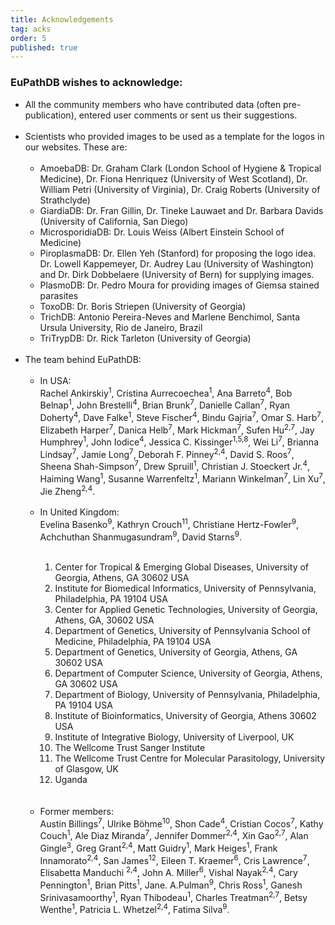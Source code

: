 ```yaml
---
title: Acknowledgements
tag: acks
order: 5
published: true
---
```

<h3>EuPathDB wishes to acknowledge:</h3>
<div class="eupathdb-content">
<ul class="cirbulletlist">
<li>All the community members who have contributed data (often pre-publication), entered user comments or sent us their suggestions.</li>
<br>
<li>Scientists who provided images to be used as a template for the logos in our websites. These are:
<br><br>
<ul  class="cirbulletlist">
<li> AmoebaDB:  Dr. Graham Clark (London School of Hygiene & Tropical Medicine), Dr. Fiona Henriquez (University of West Scotland), Dr. William Petri (University of Virginia), Dr. Craig Roberts (University of Strathclyde)</li>
<li> GiardiaDB: Dr. Fran Gillin, Dr. Tineke Lauwaet and Dr. Barbara Davids (University of California, San Diego)</li>
<li> MicrosporidiaDB: Dr. Louis Weiss (Albert Einstein School of Medicine)</li>
<li> PiroplasmaDB: Dr. Ellen Yeh (Stanford) for proposing the logo idea. Dr. Lowell Kappemeyer, Dr. Audrey Lau (University of Washington) and Dr. Dirk Dobbelaere (University of Bern) for supplying images.</li>
<li> PlasmoDB: Dr. Pedro Moura for providing images of Giemsa stained parasites</li>
<li> ToxoDB: Dr. Boris Striepen (University of Georgia)</li>
<li> TrichDB: Antonio Pereira-Neves and Marlene Benchimol, Santa Ursula University, Rio de Janeiro, Brazil</li>
<li> TriTrypDB: Dr. Rick Tarleton (University of Georgia)</li>
</ul>
</li>
<br>
<li>The team behind EuPathDB:
<ul  class="cirbulletlist">
<br>
<li>In USA: <br>Rachel Ankirskiy<sup>1</sup>, Cristina Aurrecoechea<sup>1</sup>, Ana Barreto<sup>4</sup>, Bob Belnap<sup>1</sup>, John Brestelli<sup>4</sup>, Brian Brunk<sup>7</sup>, Danielle Callan<sup>7</sup>, Ryan Doherty<sup>4</sup>, Dave Falke<sup>1</sup>, Steve Fischer<sup>4</sup>, Bindu Gajria<sup>7</sup>, Omar S. Harb<sup>7</sup>, Elizabeth Harper<sup>7</sup>, Danica Helb<sup>7</sup>, Mark Hickman<sup>7</sup>, Sufen Hu<sup>2,7</sup>, Jay Humphrey<sup>1</sup>, John Iodice<sup>4</sup>, Jessica C. Kissinger<sup>1,5,8</sup>, Wei Li<sup>7</sup>, Brianna Lindsay<sup>7</sup>, Jamie Long<sup>7</sup>, Deborah F. Pinney<sup>2,4</sup>, David S. Roos<sup>7</sup>, Sheena Shah-Simpson<sup>7</sup>, Drew Spruill<sup>1</sup>, Christian J. Stoeckert Jr.<sup>4</sup>, Haiming Wang<sup>1</sup>, Susanne Warrenfeltz<sup>1</sup>, Mariann Winkelman<sup>7</sup>, Lin Xu<sup>7</sup>, Jie Zheng<sup>2,4</sup>.
</li>
<br>
<li>In United Kingdom: <br>Evelina Basenko<sup>9</sup>, Kathryn Crouch<sup>11</sup>, Christiane Hertz-Fowler<sup>9</sup>, Achchuthan Shanmugasundram<sup>9</sup>, David Starns<sup>9</sup>.
</li>
<br>
<ol>
<li>Center for Tropical & Emerging Global Diseases, University of Georgia, Athens, GA 30602 USA
<li>Institute for Biomedical Informatics, University of Pennsylvania, Philadelphia, PA 19104 USA
<li>Center for Applied Genetic Technologies, University of Georgia, Athens, GA, 30602 USA
<li>Department of Genetics, University of Pennsylvania School of Medicine, Philadelphia, PA 19104 USA
<li>Department of Genetics, University of Georgia, Athens, GA 30602 USA
<li>Department of Computer Science, University of Georgia, Athens, GA 30602 USA
<li>Department of Biology, University of Pennsylvania, Philadelphia, PA 19104 USA
<li>Institute of Bioinformatics, University of Georgia, Athens 30602 USA
<li>Institute of Integrative Biology, University of Liverpool, UK
<li>The Wellcome Trust Sanger Institute
<li>The Wellcome Trust Centre for Molecular Parasitology, University of Glasgow, UK
<li>Uganda
</ol>
<br><br>
<li>Former members: <br>Austin Billings<sup>7</sup>, Ulrike Böhme<sup>10</sup>, Shon Cade<sup>4</sup>, Cristian Cocos<sup>7</sup>, Kathy Couch<sup>1</sup>, Ale Diaz Miranda<sup>7</sup>, Jennifer Dommer<sup>2,4</sup>, Xin Gao<sup>2,7</sup>, Alan Gingle<sup>3</sup>, Greg Grant<sup>2,4</sup>, Matt Guidry<sup>1</sup>, Mark Heiges<sup>1</sup>, Frank Innamorato<sup>2,4</sup>, San James<sup>12</sup>, Eileen T. Kraemer<sup>6</sup>, Cris Lawrence<sup>7</sup>, Elisabetta Manduchi <sup>2,4</sup>, John A. Miller<sup>6</sup>, Vishal Nayak<sup>2,4</sup>, Cary Pennington<sup>1</sup>, Brian Pitts<sup>1</sup>, Jane. A.Pulman<sup>9</sup>, Chris Ross<sup>1</sup>, Ganesh Srinivasamoorthy<sup>1</sup>, Ryan Thibodeau<sup>1</sup>, Charles Treatman<sup>2,7</sup>, Betsy Wenthe<sup>1</sup>, Patricia L. Whetzel<sup>2,4</sup>, Fatima Silva<sup>9</sup>.
</ul> <!-- The team behind EuPathDB -->
</li>
</ul>
</div>
